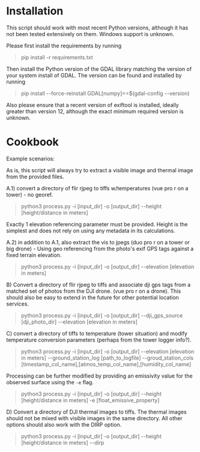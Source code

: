 # Installation
This script should work with most recent Python versions, although it has not been tested extensively on them. Windows support is unknown.

 Please first install the requirements by running 
> pip install -r requirements.txt

Then install the Python version of the GDAL library matching the version of your system install of GDAL. The version can be found and installed by running 
> pip install --force-reinstall GDAL[numpy]==$(gdal-config --version)

Also please ensure that a recent version of exiftool is installed, ideally greater than version 12, although the exact minimum required version is unknown.

# Cookbook
Example scenarios:

As is, this script will always try to extract a visible image and thermal image from the provided files.

A.1) convert a directory of flir rjpeg to tiffs w/temperatures (vue pro r on a tower) - no georef. 
> python3 process.py -i [input_dir] -o [output_dir] --height [height/distance in meters]

Exactly 1 elevation referencing parameter must be provided. Height is the simplest and does not rely on using any metadata in its calculations.

A.2) in addition to A.1, also extract the vis to jpegs (duo pro r on a tower or big drone) - Using geo referencing from the photo's exif GPS tags against a fixed terrain elevation. 
> python3 process.py -i [input_dir] -o [output_dir] --elevation [elevation in meters]

B) Convert a directory of flir rjpeg to tiffs and associate dji gps tags from a matched set of photos from the DJI drone. (vue pro r on a drone). This should also be easy to extend in the future for other potential location services.
> python3 process.py -i [input_dir] -o [output_dir] --dji_gps_source [dji_photo_dir] --elevation [elevation in meters]

C) convert a directory of tiffs to temperature (tower situation) and modify temperature conversion parameters (perhaps from the tower logger info?). 
> python3 process.py -i [input_dir] -o [output_dir] --elevation [elevation in meters] --ground_station_log [path_to_logfile] --groud_station_cols [timestamp_col_name],[atmos_temp_col_name],[humidity_col_name]

Processing can be further modified by providing an emissivity value for the observed surface using the `-e` flag.

> python3 process.py -i [input_dir] -o [output_dir] --height [height/distance in meters] -e [float_emissive_property]

D) Convert a directory of DJI thermal images to tiffs. The thermal images should not be mixed with visible images in the same directory. All other options should also work with the DIRP option.
> python3 process.py -i [input_dir] -o [output_dir] --height [height/distance in meters] --dirp